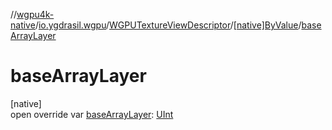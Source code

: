 //[wgpu4k-native](../../../../index.md)/[io.ygdrasil.wgpu](../../index.md)/[WGPUTextureViewDescriptor](../index.md)/[[native]ByValue](index.md)/[baseArrayLayer](base-array-layer.md)

# baseArrayLayer

[native]\
open override var [baseArrayLayer](base-array-layer.md): [UInt](https://kotlinlang.org/api/core/kotlin-stdlib/kotlin/-u-int/index.html)